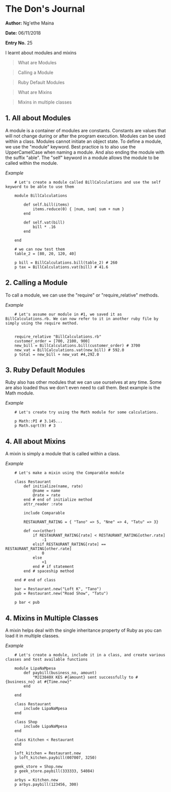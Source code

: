 # The Don's Journal

**Author:** Ng'ethe Maina

**Date:** 06/11/2018

**Entry No.** 25

I learnt about modules and mixins

> What are Modules

> Calling a Module

> Ruby Default Modules

> What are Mixins

> Mixins in multiple classes


## 1. All about Modules
A module is a container of modules are constants.
Constants are values that will not change during or after the program execution.
Modules can be used within a class.
Modules cannot initiate an object state.
To define a module, we use the "module" keyword.
Best practice is to also use the UpperCamelCase when naming a module.
And also ending the module with the suffix "able".
The "self" keyword in a module allows the module to be called within the module.

*Example*
```
    # Let's create a module called BillCalculations and use the self keyword to be able to use them
    
    module BillCalculations

        def self.bill(items)
            items.reduce(0) { |num, sum| sum + num }
        end

        def self.vat(bill)
            bill * .16
        end

    end

    # we can now test them
    table_2 = [80, 20, 120, 40]

    p bill = BillCalculations.bill(table_2) # 260
    p tax = BillCalculations.vat(bill) # 41.6

```


## 2. Calling a Module
To call a module, we can use the "require" or "require_relative" methods.

*Example*
```
    # Let's assume our module in #1, we saved it as BillCalculations.rb. We can now refer to it in another ruby file by simply using the require method.


    require_relative "BillCalculations.rb"
    customer_order = [700, 2100, 900]
    new_bill = BillCalculations.bill(customer_order) # 3700
    new_vat = BillCalculations.vat(new_bill) # 592.0
    p total = new_bill + new_vat #4,292.0

```


## 3. Ruby Default Modules
Ruby also has other modules that we can use ourselves at any time. Some are also loaded thus we don't even need to call them. Best example is the Math module.

*Example*
```
    # Let's create try using the Math module for some calculations.

    p Math::PI # 3.145...
    p Math.sqrt(9) # 3

```


## 4. All about Mixins
A mixin is simply a module that is called within a class.


*Example*
```
    # Let's make a mixin using the Comparable module

    class Restaurant
        def initialize(name, rate)
            @name = name
            @rate = rate
        end # end of initialize method
        attr_reader :rate

        include Comparable

        RESTAURANT_RATING = { "Tano" => 5, "Nne" => 4, "Tatu" => 3}

        def <=>(other)
            if RESTAURANT_RATING[rate] < RESTAURANT_RATING[other.rate]
                -1
            elsif RESTAURANT_RATING[rate] == RESTAURANT_RATING[other.rate]
                0
            else
                +1
            end # if statement
        end # spaceship method

    end # end of class

    bar = Restaurant.new("Loft K", "Tano")
    pub = Restaurant.new("Road Show", "Tatu")

    p bar < pub

```


## 4. Mixins in Multiple Classes
A mixin helps deal with the single inheritance property of Ruby as you can load it in multiple classes.

*Example*
```
    # Let's create a module, include it in a class, and create various classes and test available functions

    module LipaNaMpesa
        def paybill(business_no, amount)
            "MJI3840X KES #{amount} sent successfully to #{business_no} at #{Time.now}"
        end

    end

    class Restaurant
        include LipaNaMpesa
    end

    class Shop
        include LipaNaMpesa
    end

    class Kitchen < Restaurant
    end

    loft_kitchen = Restaurant.new
    p loft_kitchen.paybill(007007, 3250)

    geek_store = Shop.new
    p geek_store.paybill(333333, 54084)

    arbys = Kitchen.new
    p arbys.paybill(123456, 300)

```
